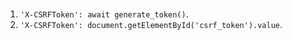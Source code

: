 #

##

1. `'X-CSRFToken': await generate_token()`.
2. `'X-CSRFToken': document.getElementById('csrf_token').value`.
